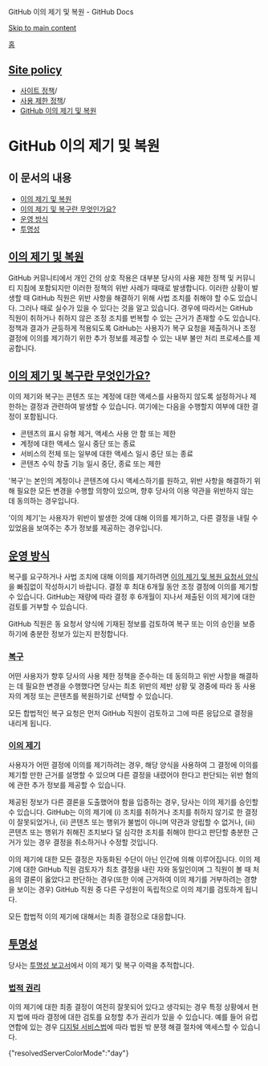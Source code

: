 GitHub 이의 제기 및 복원 - GitHub Docs

[Skip to main content](#main-content)

[홈](/ko)

[Site policy](/ko/site-policy)
----------

* [사이트 정책](/ko/site-policy)/
* [사용 제한 정책](/ko/site-policy/acceptable-use-policies)/
* [GitHub 이의 제기 및 복원](/ko/site-policy/acceptable-use-policies/github-appeal-and-reinstatement)

GitHub 이의 제기 및 복원
==========

이 문서의 내용
----------

* [이의 제기 및 복원](#appeal-and-reinstatement)
* [이의 제기 및 복구란 무엇인가요?](#what-are-appeals-and-reinstatements)
* [운영 방식](#how-this-works)
* [투명성](#transparency)

[이의 제기 및 복원](#appeal-and-reinstatement)
----------

GitHub 커뮤니티에서 개인 간의 상호 작용은 대부분 당사의 사용 제한 정책 및 커뮤니티 지침에 포함되지만 이러한 정책의 위반 사례가 때때로 발생합니다. 이러한 상황이 발생할 때 GitHub 직원은 위반 사항을 해결하기 위해 사법 조치를 취해야 할 수도 있습니다. 그러나 때로 실수가 있을 수 있다는 것을 알고 있습니다. 경우에 따라서는 GitHub 직원이 취하거나 취하지 않은 조정 조치를 번복할 수 있는 근거가 존재할 수도 있습니다. 정책과 결과가 균등하게 적용되도록 GitHub는 사용자가 복구 요청을 제출하거나 조정 결정에 이의를 제기하기 위한 추가 정보를 제공할 수 있는 내부 불만 처리 프로세스를 제공합니다.

[이의 제기 및 복구란 무엇인가요?](#what-are-appeals-and-reinstatements)
----------

이의 제기와 복구는 콘텐츠 또는 계정에 대한 액세스를 사용하지 않도록 설정하거나 제한하는 결정과 관련하여 발생할 수 있습니다. 여기에는 다음을 수행할지 여부에 대한 결정이 포함됩니다.

* 콘텐츠의 표시 유형 제거, 액세스 사용 안 함 또는 제한
* 계정에 대한 액세스 일시 중단 또는 종료
* 서비스의 전체 또는 일부에 대한 액세스 일시 중단 또는 종료
* 콘텐츠 수익 창출 기능 일시 중단, 종료 또는 제한

'복구'는 본인의 계정이나 콘텐츠에 다시 액세스하기를 원하고, 위반 사항을 해결하기 위해 필요한 모든 변경을 수행할 의향이 있으며, 향후 당사의 이용 약관을 위반하지 않는 데 동의하는 경우입니다.

'이의 제기'는 사용자가 위반이 발생한 것에 대해 이의를 제기하고, 다른 결정을 내릴 수 있었음을 보여주는 추가 정보를 제공하는 경우입니다.

[운영 방식](#how-this-works)
----------

복구를 요구하거나 사법 조치에 대해 이의를 제기하려면 [이의 제기 및 복원 요청서 양식](https://support.github.com/contact/reinstatement)을 빠짐없이 작성하시기 바랍니다. 결정 후 최대 6개월 동안 조정 결정에 이의를 제기할 수 있습니다. GitHub는 재량에 따라 결정 후 6개월이 지나서 제출된 이의 제기에 대한 검토를 거부할 수 있습니다.

GitHub 직원은 동 요청서 양식에 기재된 정보를 검토하여 복구 또는 이의 승인을 보증하기에 충분한 정보가 있는지 판정합니다.

### [복구](#reinstatements) ###

어떤 사용자가 향후 당사의 사용 제한 정책을 준수하는 데 동의하고 위반 사항을 해결하는 데 필요한 변경을 수행했다면 당사는 최초 위반의 제반 상황 및 경중에 따라 동 사용자의 계정 또는 콘텐츠를 복원하기로 선택할 수 있습니다.

모든 합법적인 복구 요청은 먼저 GitHub 직원이 검토하고 그에 따른 응답으로 결정을 내리게 됩니다.

### [이의 제기](#appeals) ###

사용자가 어떤 결정에 이의를 제기하려는 경우, 해당 양식을 사용하여 그 결정에 이의를 제기할 만한 근거를 설명할 수 있으며 다른 결정을 내렸어야 한다고 판단되는 위반 혐의에 관한 추가 정보를 제공할 수 있습니다.

제공된 정보가 다른 결론을 도출했어야 함을 입증하는 경우, 당사는 이의 제기를 승인할 수 있습니다. GitHub는 이의 제기에 (i) 조치를 취하거나 조치를 취하지 않기로 한 결정이 잘못되었거나, (ii) 콘텐츠 또는 행위가 불법이 아니며 약관과 양립할 수 없거나, (iii) 콘텐츠 또는 행위가 취해진 조치보다 덜 심각한 조치를 취해야 한다고 판단할 충분한 근거가 있는 경우 결정을 취소하거나 수정할 것입니다.

이의 제기에 대한 모든 결정은 자동화된 수단이 아닌 인간에 의해 이루어집니다. 이의 제기에 대한 GitHub 직원 검토자가 최초 결정을 내린 자와 동일인이며 그 직원이 볼 때 처음의 결론이 옳았다고 판단하는 경우(또한 이에 근거하여 이의 제기를 거부하려는 경향을 보이는 경우) GitHub 직원 중 다른 구성원이 독립적으로 이의 제기를 검토하게 됩니다.

모든 합법적 이의 제기에 대해서는 최종 결정으로 대응합니다.

[투명성](#transparency)
----------

당사는 [투명성 보고서](https://transparencycenter.github.com/appeals/)에서 이의 제기 및 복구 이력을 추적합니다.

### [법적 권리](#legal-rights) ###

이의 제기에 대한 최종 결정이 여전히 잘못되어 있다고 생각되는 경우 특정 상황에서 현지 법에 따라 결정에 대한 검토를 요청할 추가 권리가 있을 수 있습니다. 예를 들어 유럽 연합에 있는 경우 [디지털 서비스법](https://eur-lex.europa.eu/eli/reg/2022/2065/oj#d1e2819-1-1)에 따라 법원 밖 분쟁 해결 절차에 액세스할 수 있습니다.

{"resolvedServerColorMode":"day"}
